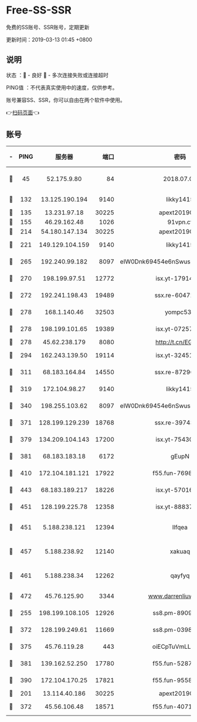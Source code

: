 # Free-SS-SSR

免费的SS账号、SSR账号，定期更新

更新时间：2019-03-13 01:45 +0800

## 说明

状态     ：🙂 - 良好 🙁 - 多次连接失败或连接超时

PING值   ：不代表真实使用中的速度，仅供参考。

账号兼容SS、SSR，你可以自由在两个软件中使用。

👉[扫码页面](https://liesauer.github.io/Free-SS-SSR/)👈

## 账号

|-|PING|服务器|端口|密码|加密方式|区域|
|:----:|:----:|:-----:|-----:|:----:|:----:|:----:|
|🙂|45|52.175.9.80|84|2018.07.07|chacha20-ietf-poly1305|HK|
|🙂|132|13.125.190.194|9140|likky1415|aes-256-cfb|KR|
|🙂|135|13.231.97.18|30225|apext2019006|chacha20|JP|
|🙂|155|46.29.162.48|1026|91vpn.cf|rc4-md5|RU|
|🙂|214|54.180.147.134|30225|apext2019006|chacha20|KR|
|🙂|221|149.129.104.159|9140|likky1415|aes-256-cfb|HK|
|🙂|265|192.240.99.182|8097|eIW0Dnk69454e6nSwuspv9DmS201tQ0D|aes-256-cfb|US|
|🙂|270|198.199.97.51|12772|isx.yt-17914750|aes-256-cfb|US|
|🙂|272|192.241.198.43|19489|ssx.re-60472532|aes-256-cfb|US|
|🙂|278|168.1.140.46|32503|yompc535|aes-256-cfb|AU|
|🙂|278|198.199.101.65|19389|isx.yt-07257333|aes-256-cfb|US|
|🙂|278|45.62.238.179|8080|http://t.cn/EGJIyrl|rc4-md5|CA|
|🙂|294|162.243.139.50|19114|isx.yt-32451698|aes-256-cfb|US|
|🙂|311|68.183.164.84|14550|ssx.re-87296027|aes-256-cfb|US|
|🙂|319|172.104.98.27|9140|likky1415|aes-256-cfb|JP|
|🙂|340|198.255.103.62|8097|eIW0Dnk69454e6nSwuspv9DmS201tQ0D|aes-256-cfb|US|
|🙂|371|128.199.129.239|18768|ssx.re-39743458|aes-256-cfb|SG|
|🙂|379|134.209.104.143|17200|isx.yt-75430258|aes-256-cfb|SG|
|🙂|381|68.183.183.18|6172|gEupN|aes-256-cfb|SG|
|🙂|410|172.104.181.121|17922|f55.fun-76980489|aes-256-cfb|SG|
|🙂|443|68.183.189.217|18226|isx.yt-57016658|aes-256-cfb|SG|
|🙂|451|128.199.225.78|12358|isx.yt-88837839|aes-256-cfb|SG|
|🙂|451|5.188.238.121|12394|llfqea|chacha20-ietf-poly1305|BR|
|🙂|457|5.188.238.92|12140|xakuaq|chacha20-ietf-poly1305|BR|
|🙂|461|5.188.238.34|12262|qayfyq|chacha20-ietf-poly1305|BR|
|🙂|472|45.76.125.90|3344|www.darrenliuwei.com|aes-256-cfb|AU|
|🙂|255|198.199.108.105|12926|ss8.pm-89091536|aes-256-cfb|US|
|🙂|372|128.199.249.61|11669|ss8.pm-03986540|aes-256-cfb|SG|
|🙂|375|45.76.119.28|443|oiECpTuVmLLxk4Ts|aes-256-cfb|AU|
|🙂|381|139.162.52.250|17780|f55.fun-52870038|aes-256-cfb|SG|
|🙂|390|172.104.170.25|17821|f55.fun-95583566|aes-256-cfb|SG|
|🙁|201|13.114.40.186|30225|apext2019006|chacha20|JP|
|🙁|372|45.56.106.48|18571|f55.fun-40716763|aes-256-cfb|US|
